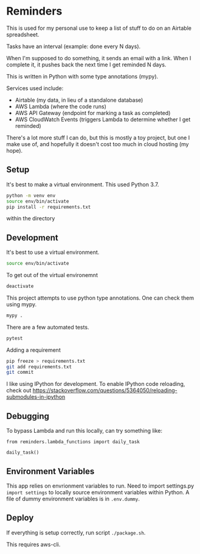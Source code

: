 # Reminders

This is used for my personal use to keep a list of stuff to do on an Airtable spreadsheet.

Tasks have an interval (example: done every N days).

When I'm supposed to do something, it sends an email with a link.  When I complete it, it pushes back the next time I get reminded N days.

This is written in Python with some type annotations (mypy).

Services used include:
* Airtable (my data, in lieu of a standalone database)
* AWS Lambda (where the code runs)
* AWS API Gateway (endpoint for marking a task as completed)
* AWS CloudWatch Events (triggers Lambda to determine whether I get reminded)

There's a lot more stuff I can do, but this is mostly a toy project, but one I make use of, and hopefully it doesn't cost too much in cloud hosting (my hope).

## Setup

It's best to make a virtual environment.  This used Python 3.7.

```sh
python -m venv env
source env/bin/activate
pip install -r requirements.txt
```

within the directory

## Development

It's best to use a virtual environment.
```sh
source env/bin/activate
```

To get out of the virtual environemnt
```sh
deactivate
```

This project attempts to use python type annotations.  One can check them using mypy.
```sh
mypy .
```

There are a few automated tests.
```sh
pytest
```

Adding a requirement
```sh
pip freeze > requirements.txt
git add requirements.txt
git commit
```

I like using IPython for development.  To enable IPython code reloading, check out
https://stackoverflow.com/questions/5364050/reloading-submodules-in-ipython

## Debugging

To bypass Lambda and run this locally, can try something like:

```
from reminders.lambda_functions import daily_task

daily_task()
```

## Environment Variables

This app relies on envrionment variables to run.  Need to import settings.py `import settings` to locally source environment variables within Python.  A file of dummy environment variables is in `.env.dummy`.

## Deploy

If everything is setup correctly, run script `./package.sh`.

This requires aws-cli.

